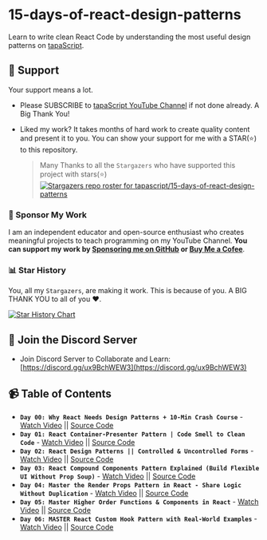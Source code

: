 # 15-days-of-react-design-patterns

Learn to write clean React Code by understanding the most useful design patterns on [tapaScript](https://youtube.com/tapasadhikary).

## 🫶 Support

Your support means a lot.

- Please SUBSCRIBE to [tapaScript YouTube Channel](https://youtube.com/tapasadhikary) if not done already. A Big Thank You!
- Liked my work? It takes months of hard work to create quality content and present it to you. You can show your support for me with a STAR(⭐) to this repository.

    > Many Thanks to all the `Stargazers` who have supported this project with stars(⭐)
    [![Stargazers repo roster for tapascript/15-days-of-react-design-patterns](https://reporoster.com/stars/tapascript/15-days-of-react-design-patterns)](https://github.com/atapas/tapascript/15-days-of-react-design-patterns)

### 🤝 Sponsor My Work

I am an independent educator and open-source enthusiast who creates meaningful projects to teach programming on my YouTube Channel. **You can support my work by [Sponsoring me on GitHub](https://github.com/sponsors/atapas) or [Buy Me a Cofee](https://buymeacoffee.com/tapasadhikary)**.

### 📊 Star History

You, all my `Stargazers`, are making it work. This is because of you. A BIG THANK YOU to all of you ❤️.

[![Star History Chart](https://api.star-history.com/svg?repos=tapascript/15-days-of-react-design-patterns&type=Date)](https://www.star-history.com/#tapascript/15-days-of-react-design-patterns&Date)

## 🥇 Join the Discord Server

- Join Discord Server to Collaborate and Learn: [https://discord.gg/ux9BchWEW3](https://discord.gg/ux9BchWEW3)

## 📹 Table of Contents

- **`Day 00: Why React Needs Design Patterns + 10-Min Crash Course`** - [Watch Video](https://www.youtube.com/watch?v=OWi31QoHqNk&pp=0gcJCckJAYcqIYzv) || [Source Code](https://github.com/tapascript/15-days-of-react-design-patterns/tree/main/day-00)
- **`Day 01: React Container-Presenter Pattern | Code Smell to Clean Code`** - [Watch Video](https://youtu.be/1UHbhikwg-s) || [Source Code](https://github.com/tapascript/15-days-of-react-design-patterns/tree/main/day-01)
- **`Day 02: React Design Patterns || Controlled & Uncontrolled Forms`** - [Watch Video](https://youtu.be/jPMCouXondI) || [Source Code](https://github.com/tapascript/15-days-of-react-design-patterns/tree/main/day-02)
- **`Day 03: React Compound Components Pattern Explained (Build Flexible UI Without Prop Soup)`** - [Watch Video](https://youtu.be/LglWulOqh6k) || [Source Code](https://github.com/tapascript/15-days-of-react-design-patterns/tree/main/day-03)
- **`Day 04: Master the Render Props Pattern in React - Share Logic Without Duplication`** - [Watch Video](https://youtu.be/tIdJj0n1mg4) || [Source Code](https://github.com/tapascript/15-days-of-react-design-patterns/tree/main/day-04)
- **`Day 05: Master Higher Order Functions & Components in React`** - [Watch Video](https://youtu.be/spDQ4oCKSPY) || [Source Code](https://github.com/tapascript/15-days-of-react-design-patterns/tree/main/day-05)
- **`Day 06: MASTER React Custom Hook Pattern with Real-World Examples`** - [Watch Video](https://www.youtube.com/watch?v=fhwvqTry_Vg) || [Source Code](https://github.com/tapascript/15-days-of-react-design-patterns/tree/main/day-06)
